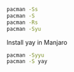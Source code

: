 ```bash
pacman -Ss
pacman -S
pacman -Rs 
pacman -Syu 
```

Install yay in Manjaro
```bash
pacman -Syyu
pacman -S yay
```